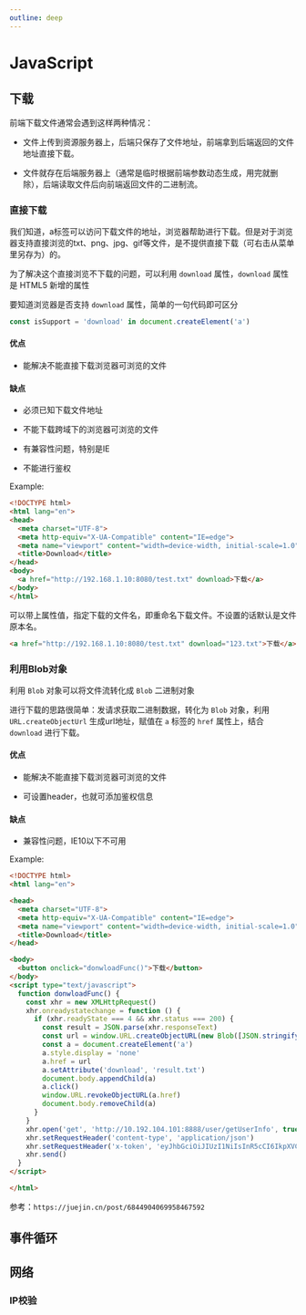 ```yaml
---
outline: deep
---
```


# JavaScript

## 下载

前端下载文件通常会遇到这样两种情况：

- 文件上传到资源服务器上，后端只保存了文件地址，前端拿到后端返回的文件地址直接下载。

- 文件就存在后端服务器上（通常是临时根据前端参数动态生成，用完就删除），后端读取文件后向前端返回文件的二进制流。

### 直接下载

我们知道，a标签可以访问下载文件的地址，浏览器帮助进行下载。但是对于浏览器支持直接浏览的txt、png、jpg、gif等文件，是不提供直接下载（可右击从菜单里另存为）的。

为了解决这个直接浏览不下载的问题，可以利用 `download` 属性，`download` 属性是 HTML5 新增的属性

要知道浏览器是否支持 `download` 属性，简单的一句代码即可区分

```javascript
const isSupport = 'download' in document.createElement('a')
```

#### 优点

- 能解决不能直接下载浏览器可浏览的文件

#### 缺点

- 必须已知下载文件地址

- 不能下载跨域下的浏览器可浏览的文件

- 有兼容性问题，特别是IE

- 不能进行鉴权

Example:

```html
<!DOCTYPE html>
<html lang="en">
<head>
  <meta charset="UTF-8">
  <meta http-equiv="X-UA-Compatible" content="IE=edge">
  <meta name="viewport" content="width=device-width, initial-scale=1.0">
  <title>Download</title>
</head>
<body>
  <a href="http://192.168.1.10:8080/test.txt" download>下载</a>
</body>
</html>
```

可以带上属性值，指定下载的文件名，即重命名下载文件。不设置的话默认是文件原本名。

```html
<a href="http://192.168.1.10:8080/test.txt" download="123.txt">下载</a>
```

### 利用Blob对象

利用 `Blob` 对象可以将文件流转化成 `Blob` 二进制对象

进行下载的思路很简单：发请求获取二进制数据，转化为 `Blob` 对象，利用 `URL.createObjectUrl` 生成url地址，赋值在 `a` 标签的 `href` 属性上，结合 `download` 进行下载。

#### 优点

- 能解决不能直接下载浏览器可浏览的文件

- 可设置header，也就可添加鉴权信息

#### 缺点

- 兼容性问题，IE10以下不可用

Example:

```html
<!DOCTYPE html>
<html lang="en">

<head>
  <meta charset="UTF-8">
  <meta http-equiv="X-UA-Compatible" content="IE=edge">
  <meta name="viewport" content="width=device-width, initial-scale=1.0">
  <title>Download</title>
</head>

<body>
  <button onclick="donwloadFunc()">下载</button>
</body>
<script type="text/javascript">
  function donwloadFunc() {
    const xhr = new XMLHttpRequest()
    xhr.onreadystatechange = function () {
      if (xhr.readyState === 4 && xhr.status === 200) {
        const result = JSON.parse(xhr.responseText)
        const url = window.URL.createObjectURL(new Blob([JSON.stringify(result.data)]))
        const a = document.createElement('a')
        a.style.display = 'none'
        a.href = url
        a.setAttribute('download', 'result.txt')
        document.body.appendChild(a)
        a.click()
        window.URL.revokeObjectURL(a.href)
        document.body.removeChild(a)
      }
    }
    xhr.open('get', 'http://10.192.104.101:8888/user/getUserInfo', true)
    xhr.setRequestHeader('content-type', 'application/json')
    xhr.setRequestHeader('x-token', 'eyJhbGciOiJIUzI1NiIsInR5cCI6IkpXVCJ9.eyJVVUlEIjoiZTY3YmQ3NjEtZTdhMC00Y2Y4LWFlZTQtZjNiNGMzMTkzYTJkIiwiSUQiOjEsIlVzZXJuYW1lIjoiYWRtaW4iLCJOaWNrTmFtZSI6Iui2hee6p-euoeeQhuWRmCIsIkF1dGhvcml0eUlkIjoiODg4IiwiQnVmZmVyVGltZSI6MCwiZXhwIjoxNjQ3Mzk4NDIxLCJuYmYiOjE2NDY3OTI2MjF9.IbjQEU8Od0K3IciNlP9rMvQClJfbCKQqQPqkLEPtFMI')
    xhr.send()
  }
</script>

</html>
```

参考：`https://juejin.cn/post/6844904069958467592`

## 事件循环

## 网络

### IP校验
